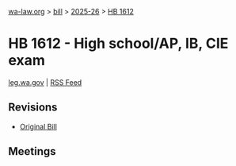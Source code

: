 [wa-law.org](/) > [bill](/bill/) > [2025-26](/bill/2025-26/) > [HB 1612](/bill/2025-26/hb/1612/)

# HB 1612 - High school/AP, IB, CIE exam
[leg.wa.gov](https://app.leg.wa.gov/billsummary?BillNumber=1612&Year=2025&Initiative=false) | [RSS Feed](./rss.xml)

## Revisions
* [Original Bill](1/)

## Meetings